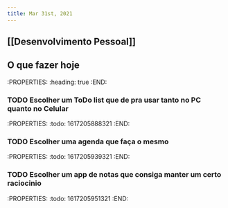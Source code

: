 ```yaml
---
title: Mar 31st, 2021
---
```


## [[Desenvolvimento Pessoal]]
##
## O que fazer hoje
:PROPERTIES:
:heading: true
:END:
### TODO Escolher um ToDo list que de pra usar tanto no PC quanto no Celular
:PROPERTIES:
:todo: 1617205888321
:END:
### TODO Escolher uma agenda que faça o mesmo
:PROPERTIES:
:todo: 1617205939321
:END:
### TODO Escolher um app de notas que consiga manter um certo raciocinio
:PROPERTIES:
:todo: 1617205951321
:END:
